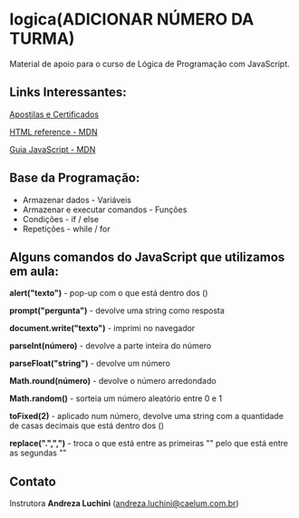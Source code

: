 # logica(ADICIONAR NÚMERO DA TURMA)

Material de apoio para o curso de Lógica de Programação com JavaScript.


## Links Interessantes:

[Apostilas e Certificados](http://aluno.caelum.com.br/login)

[HTML reference - MDN](https://developer.mozilla.org/en-US/docs/Web/HTML/Element)

[Guia JavaScript - MDN](https://developer.mozilla.org/en-US/docs/Web/JavaScript)


## Base da Programação:
- Armazenar dados - Variáveis
- Armazenar e executar comandos - Funções
- Condições - if / else
- Repetições - while / for


## Alguns comandos do JavaScript que utilizamos em aula:

**alert("texto")** - pop-up com o que está dentro dos ()

**prompt("pergunta")** - devolve uma string como resposta

**document.write("texto")** - imprimi no navegador

**parseInt(número)** - devolve a parte inteira do número

**parseFloat("string")** - devolve um número

**Math.round(número)** - devolve o número arredondado

**Math.random()** - sorteia um número aleatório entre 0 e 1

**toFixed(2)** - aplicado num número, devolve uma string com a quantidade de casas decimais que está dentro dos ()

**replace(".",",")** - troca o que está entre as primeiras "" pelo que está entre as segundas ""


## Contato

Instrutora **Andreza Luchini** (andreza.luchini@caelum.com.br)
